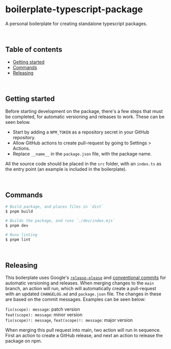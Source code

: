 # boilerplate-typescript-package <!-- omit in toc -->

A personal boilerplate for creating standalone typescript packages.

<br />

## Table of contents <!-- omit in toc -->

- [Getting started](#getting-started)
- [Commands](#commands)
- [Releasing](#releasing)

<br />

## Getting started

Before starting development on the package, there's a few steps that must be completed, for automatic versioning and releases to work. These can be seen below.

- Start by adding a `NPM_TOKEN` as a repository secret in your GitHub repository.
- Allow GitHub actions to create pull-request by going to Settings > Actions.
- Replace `__name__` in the `package.json` file, with the package name.

All the source code should be placed in the `src` folder, with an `index.ts` as the entry point (an example is included in the boilerplate).

<br />

## Commands

```bash
# Build package, and places files in `dist`
$ pnpm build

# Builds the package, and runs `./dev/index.mjs`
$ pnpm dev

# Runs linting
$ pnpm lint
```

<br />

## Releasing

This boilerplate uses Google's [`release-please`](https://github.com/googleapis/release-please) and [conventional commits](https://www.conventionalcommits.org/en/v1.0.0/) for automatic versioning and releases. When merging changes to the `main` branch, an action will run, which will automatically create a pull-request with an updated `CHANGELOG.md` and `package.json` file. The changes in these are based on the commit messages. Examples can be seen below:

`fix(scope): message`: patch version<br />
`feat(scope): message`: minor version<br />
`fix(scope)!: message`, `feat(scope)!: message`: major version

When merging this pull request into main, two action will run in sequence. First an action to create a GitHub release, and next an action to release the package on npm.